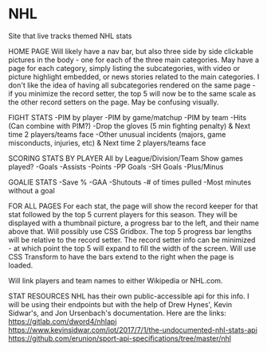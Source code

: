 # NHL
Site that live tracks themed NHL stats

HOME PAGE
Will likely have a nav bar, but also three side by side clickable pictures in the body - one for each of the three main categories. May have a page for each category, simply listing the subcategories, with video or picture highlight embedded, or news stories related to the main categories. I don't like the idea of having all subcategories rendered on the same page - if you minimize the record setter, the top 5 will now be to the same scale as the other record setters on the page. May be confusing visually.

FIGHT STATS
-PIM by player
-PIM by game/matchup
-PIM by team
-Hits (Can combine with PIM?)
-Drop the gloves (5 min fighting penalty) & Next time 2 players/teams face
-Other unusual incidents (majors, game misconducts, injuries, etc) & Next time 2 players/teams face

SCORING STATS BY PLAYER
All by League/Division/Team
Show games played?
-Goals
-Assists
-Points
-PP Goals
-SH Goals
-Plus/Minus

GOALIE STATS
-Save %
-GAA
-Shutouts
-# of times pulled
-Most minutes without a goal


FOR ALL PAGES
For each stat, the page will show the record keeper for that stat followed by the top 5 current players for this season. They will be displayed with a thumbnail picture, a progress bar to the left, and their name above that. Will possibly use CSS Gridbox. The top 5 progress bar lengths will be relative to the record setter. The record setter info can be minimized - at which point the top 5 will expand to fill the width of the screen. Will use CSS Transform to have the bars extend to the right when the page is loaded.

Will link players and team names to either Wikipedia or NHL.com.


STAT RESOURCES
NHL has their own public-accessible api for this info. I will be using their endpoints but with the help of Drew Hynes', Kevin Sidwar's, and Jon Ursenbach's documentation. Here are the links:
https://gitlab.com/dword4/nhlapi
https://www.kevinsidwar.com/iot/2017/7/1/the-undocumented-nhl-stats-api
https://github.com/erunion/sport-api-specifications/tree/master/nhl
